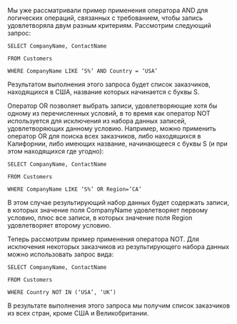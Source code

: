 Мы уже рассматривали пример применения оператора AND для логических операций, связанных с требованием, чтобы запись удовлетворяла двум разным критериям. Рассмотрим следующий запрос:

	SELECT CompanyName, ContactName
	
	FROM Customers
	
	WHERE CompanyName LIKE ‘S%’ AND Country = ‘USA’

Результатом выполнения этого запроса будет список заказчиков, находящихся в США, название которых начинается с буквы S.

Оператор OR позволяет выбрать записи, удовлетворяющие хотя бы одному из перечисленных условий, в то время как оператор NOT используется для исключения из набора данных записей, удовлетворяющих данному условию. Например, можно применить оператор OR для поиска всех заказчиков, либо находящихся в Калифорнии, либо имеющих название, начинающееся с буквы S (и при этом находящихся где угодно):

	SELECT CompanyName, ContactName
	
	FROM Customers
	
	WHERE CompanyName LIKE ‘S%’ OR Region=’CA’

В этом случае результирующий набор данных будет содержать записи, в которых значение поля CompanyName удовлетворяет первому условию, плюс все записи, в которых значение поля Region удовлетворяет второму условию.

Теперь рассмотрим пример применения оператора NOT. Для исключения некоторых заказчиков из результирующего набора данных можно использовать запрос вида:

	SELECT CompanyName, ContactName
	
	FROM Customers
	
	WHERE Country NOT IN (‘USA’, ‘UK’)

В результате выполнения этого запроса мы получим список заказчиков из всех стран, кроме США и Великобритании.